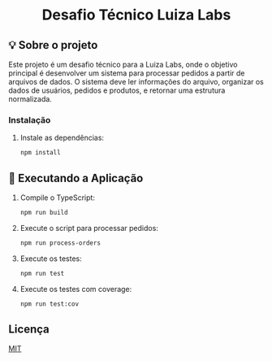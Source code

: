<h1 style="text-align: center;">Desafio Técnico Luiza Labs</h1>

## :bulb: Sobre o projeto

Este projeto é um desafio técnico para a Luiza Labs, onde o objetivo principal é desenvolver um sistema para processar pedidos a partir de arquivos de dados. O sistema deve ler informações do arquivo, organizar os dados de usuários, pedidos e produtos, e retornar uma estrutura normalizada.

### Instalação
1. Instale as dependências:
   ```bash
   npm install

## 🚀 Executando a Aplicação

1. Compile o TypeScript:
   ```bash
   npm run build

2. Execute o script para processar pedidos:
   ```bash
   npm run process-orders

3. Execute os testes:
   ```bash
   npm run test

4. Execute os testes com coverage:
   ```bash
   npm run test:cov

## Licença

[MIT](https://choosealicense.com/licenses/mit/)
